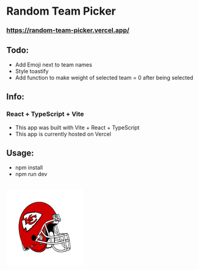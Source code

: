 # Random Team Picker 

### https://random-team-picker.vercel.app/

## Todo:
- Add Emoji next to team names
- Style toastify
- Add function to make weight of selected team = 0 after being selected

## Info:
### React + TypeScript + Vite
- This app was built with Vite + React + TypeScript
- This app is currently hosted on Vercel

## Usage:
- npm install
- npm run dev 

<br>
<img src="public/helm.png" alt="drawing" width="200" height="200"/>
